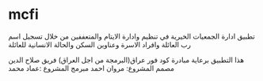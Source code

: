 # mcfi


تطبيق ادارة الجمعيات الخيرية في تنظيم وادارة الايتام والمتعففين من خلال تسجيل اسم رب العائلة وافراد الاسرة وعناوين السكن والحالة الانسانية للعائلة

هذا التطبيق برعاية مبادرة كود فور عراق(البرمجة من اجل العراق) فريق صلاح الدين مصمم المشروع: مروان احمد مبرمج المشروع :عماد محمد
